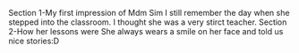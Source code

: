Section 1-My first impression of Mdm Sim
I still remember the day when she stepped into the classroom. I thought she was a very stirct teacher.
Section 2-How her lessons were
She always wears a smile on her face and told us nice stories:D
